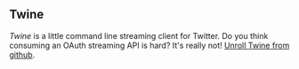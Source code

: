 Twine
-----

*Twine* is a little command line streaming client for Twitter. Do you
think consuming an OAuth streaming API is hard? It's really not!
[Unroll Twine from github][gh].

[gh]: https://github.com/n8han/dispatch-twine#readme
